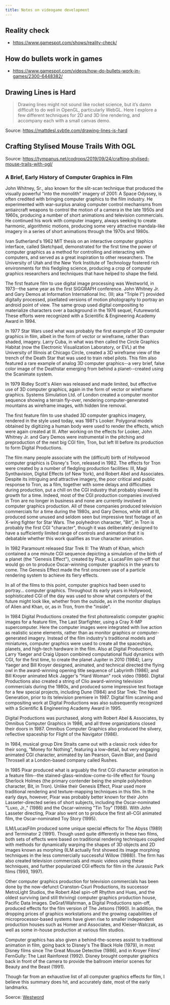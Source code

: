 ```yaml
---
title: Notes on videogame development
---
```


## Reality check

- <https://www.gamespot.com/shows/reality-check/>

## How do bullets work in games

- <https://www.gamespot.com/videos/how-do-bullets-work-in-games/2300-6448382/>

## Drawing Lines is Hard

> Drawing lines might not sound like rocket science, but it’s damn difficult to do well in OpenGL,
> particularly WebGL. Here I explore a few different techniques for 2D and 3D line rendering, and
> accompany each with a small canvas demo.

Source: <https://mattdesl.svbtle.com/drawing-lines-is-hard>

## Crafting Stylised Mouse Trails With OGL

Source: <https://tympanus.net/codrops/2019/09/24/crafting-stylised-mouse-trails-with-ogl/>

### A Brief, Early History of Computer Graphics in Film

John Whitney, Sr., also known for the slit-scan technique that produced the
visually powerful "into the monolith" imagery of 2001: A Space Odyssey, is
often credited with bringing computer graphics to the film industry. He
experimented with war-surplus analog computer control mechanisms from
antiaircraft weapons to control the motion of a camera in the late 1950s and
1960s, producing a number of short animations and television commercials. He
continued his work with computer imagery, always seeking to create harmonic,
algorithmic motions, producing some very attractive mandala-like imagery in a
series of short animations through the 1970s and 1980s.

Ivan Sutherland's 1962 MIT thesis on an interactive computer graphics
interface, called Sketchpad, demonstrated for the first time the power of
computer graphics as a method for controlling and interacting with computers,
and served as a great inspiration to other researchers. The University of Utah
and the New York Institute of Technology fostered rich environments for this
fledgling science, producing a crop of computer graphics researchers and
techniques that have helped to shape the field.

The first feature film to use digital image processing was Westworld, in
1973--the same year as the first SIGGRAPH conference. John Whitney Jr. and Gary
Demos at Information International Inc. (III; aka "Triple I") provided
digitally processed, pixellated versions of motion photography to portray an
android point of view. The same group used digital compositing to materialize
characters over a background in the 1976 sequel, Futureworld. These efforts
were recognized with a Scientific & Engineering Academy Award in 1994.

In 1977 Star Wars used what was probably the first example of 3D computer
graphics in film, albeit in the form of vector or wireframe, rather than
shaded, imagery. Larry Cuba, in what was then called the Circle Graphics
Habitat (now the Electronic Visualization Laboratory, or EVL) at the University
of Illinois at Chicago Circle, created a 3D wireframe view of the trench of the
Death Star that was used to train rebel pilots. This film also featured a rare
example of analog 3D computer graphics--a very brief, false color image of the
Deathstar emerging from behind a planet--created using the Scanimate system.

In 1979 Ridley Scott's Alien was released and made limited, but effective use
of 3D computer graphics, again in the form of vector or wireframe graphics.
Systems Simulation Ltd. of London created a computer monitor sequence showing a
terrain fly-over, rendering computer-generated mountains as wireframe images,
with hidden line removal.

The first feature film to use shaded 3D computer graphics imagery, rendered in
the style used today, was 1981's Looker. Polygonal models obtained by
digitizing a human body were used to render the effects, which were again
created at III. After working on the effects for Looker, John Whitney Jr. and
Gary Demos were instrumental in the pitching and preproduction of the next big
CGI film, Tron, but left III before its production to form Digital Productions.

The film many people associate with the (difficult) birth of Hollywood computer
graphics is Disney's Tron, released in 1982. The effects for Tron were created
by a number of fledgling production facilities: III, Magi Synthavision, Digital
Effects (of New York), and Robert Abel and Associates. Despite its intriguing
and attractive imagery, the poor critical and public response to Tron, as a
film, together with some delays and difficulties during production, put a chill
on the CGI industry that probably slowed its growth for a time. Indeed, most of
the CGI production companies involved in Tron are no longer in business and
none are currently involved in computer graphics production. All of these
companies produced television commercials for a time during the 1980s, and Gary
Demos, while still at III, produced some unused and seldom seen but impressive
test footage of an X-wing fighter for Star Wars. The polyhedron character,
"Bit", in Tron is probably the first CGI "character", though it was
deliberately designed to have a sufficiently limited range of controls and
animation that it is debatable whether this work qualifies as true character
animation.

In 1982 Paramount released Star Trek II: The Wrath of Khan, which contained a
one minute CGI sequence depicting a simulation of the birth of a planet (the
"Genesis Effect"), created by Pixar, a LucasFilm spin-off that would go on to
produce Oscar-winning computer graphics in the years to come. The Genesis
Effect made the first onscreen use of a particle rendering system to achieve
its fiery effects.

In all of the films to this point, computer graphics had been used to
portray... computer graphics. Throughout its early years in Hollywood,
sophisticated CGI of the day was used to show what computers of the future
might look like, whether from the outside, as in the monitor displays of Alien
and Khan, or, as in Tron, from the "inside".

In 1984 Digital Productions created the first photorealistic computer graphic
images for a feature film, The Last Starfighter, using a Cray X-MP
supercomputer. Here the computer images were integrated with live action as
realistic scene elements, rather than as monitor graphics or computer-generated
imagery. Instead of the film industry's traditional models and miniatures,
computer graphics were used to create all the spaceships, planets, and
high-tech hardware in the film. Also at Digital Productions: Larry Yaeger and
Craig Upson combined computational fluid dynamics with CGI, for the first time,
to create the planet Jupiter in 2010 (1984); Larry Yaeger and Bill Kroyer
designed, animated, and technical directed the flying owl in the award-winning
opening title sequence of Labyrinth (1986); and Bill Kroyer animated Mick
Jagger's "Hard Woman" rock video (1986). Digital Productions also created a
string of Clio award-winning television commercials during the 1980s, and
produced some impressive test footage for a few special projects, including
Dune (1984) and Star Trek: The Next Generation, prior to its television
premiere in 1987. Digital film scanning and compositing work at Digital
Productions was also subsequently recognized with a Scientific & Engineering
Academy Award in 1995.

Digital Productions was purchased, along with Robert Abel & Associates, by
Omnibus Computer Graphics in 1986, and all three organizations closed their
doors in 1987. Omnibus Computer Graphics also produced the silvery, reflective
spaceship for Flight of the Navigator (1986).

In 1984, musical group Dire Straits came out with a classic rock video for
their song, "Money for Nothing", featuring a low-detail, but very engaging
animated CGI character, animated by Ian Pearson, Gavin Blair, and David
Throssell at a London-based company called Rushes.

In 1985 Pixar produced what is arguably the first CGI character animation in a
feature film--the stained-glass-window-come-to-life effect for Young Sherlock
Holmes (the primary contender being the simple polyhedron character, Bit, in
Tron). Unlike their Genesis Effect, Pixar used more traditional rendering and
texture-mapping techniques in this film. In the early days, however, Pixar was
probably better known for their John Lasseter-directed series of short
subjects, including the Oscar-nominated "Luxo, Jr.," (1986) and the
Oscar-winning "Tin Toy" (1988). With John Lasseter directing, Pixar also went
on to produce the first all-CGI animated film, the Oscar-nominated Toy Story
(1995).

ILM/LucasFilm produced some unique special effects for The Abyss (1989) and
Terminator 2 (1991). Though used quite differently in these two films, both
sets of effects were based on traditional rendering techniques coupled with
methods for dynamically warping the shapes of 3D objects and 2D images known as
morphing (ILM actually first showed its image morphing techniques in the less
commercially successful Willow (1988)). The firm has also created television
commercials and music videos using these techniques, and further popularized
CGI effects for film in the Jurassic Park films (1993, 1997).

Other computer graphics production for television commercials has been done by
the now-defunct Cranston-Csuri Productions, its successor MetroLight Studios,
the Robert Abel spin-off Rhythm and Hues, and the oldest surviving (and still
thriving) computer graphics production house, Pacific Data Images.
DeGraf/Wahrman, a Digital Productions spin-off, produced effects for the film
version of The Jetsons (1990). In addition, the dropping prices of graphics
workstations and the growing capabilities of microprocessor-based systems have
given rise to smaller independent production houses such as Homer and
Associates, and Kleiser-Walczak, as well as some in-house production at various
film studios.

Computer graphics has also given a behind-the-scenes assist to traditional
animation in film, going back to Disney's The Black Hole (1979), in most Disney
films since The Great Mouse Detective (1986), and in Kroyer Films' FernGully:
The Last Rainforest (1992). Disney brought computer graphics back in front of
the camera to provide the ballroom interior scenes for Beauty and the Beast
(1991).

Though far from an exhaustive list of all computer graphics effects for film, I
believe this summary does hit, and accurately date, most of the early
landmarks.

Soerce: [Westword](https://en.wikipedia.org/wiki/Westworld_(film))
